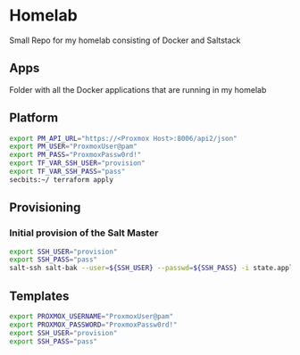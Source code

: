 # Homelab
Small Repo for my homelab consisting of Docker and Saltstack

## Apps
Folder with all the Docker applications that are running in my homelab

## Platform
```bash
export PM_API_URL="https://<Proxmox Host>:8006/api2/json"
export PM_USER="ProxmoxUser@pam"
export PM_PASS="ProxmoxPassw0rd!"
export TF_VAR_SSH_USER="provision"
export TF_VAR_SSH_PASS="pass"
secbits:~/ terraform apply
```

## Provisioning
### Initial provision of the Salt Master
```bash
export SSH_USER="provision"
export SSH_PASS="pass"
salt-ssh salt-bak --user=${SSH_USER} --passwd=${SSH_PASS} -i state.apply
```

## Templates
```bash
export PROXMOX_USERNAME="ProxmoxUser@pam"
export PROXMOX_PASSWORD="ProxmoxPassw0rd!"
export SSH_USER="provision"
export SSH_PASS="pass"
```